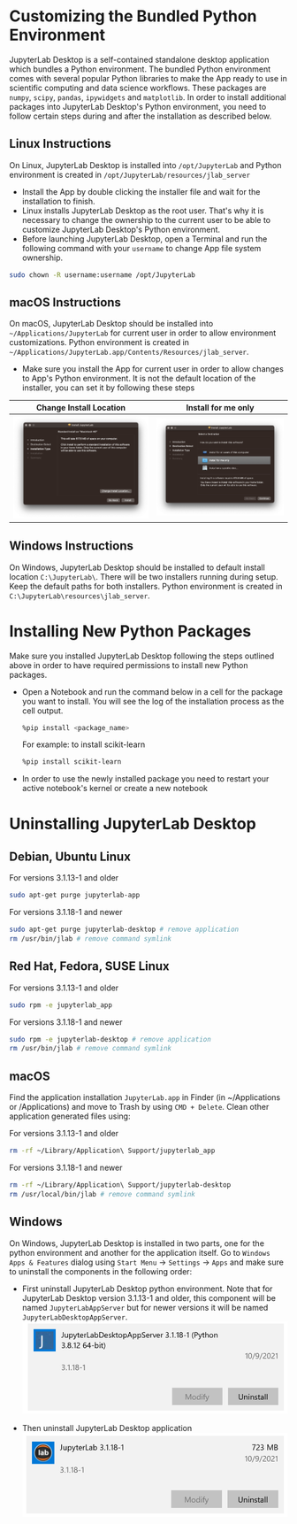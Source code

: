 # Customizing the Bundled Python Environment

JupyterLab Desktop is a self-contained standalone desktop application which bundles a Python environment. The bundled Python environment comes with several popular Python libraries to make the App ready to use in scientific computing and data science workflows. These packages are `numpy`, `scipy`, `pandas`, `ipywidgets` and `matplotlib`. In order to install additional packages into JupyterLab Desktop's Python environment, you need to follow certain steps during and after the installation as described below.

## Linux Instructions

On Linux, JupyterLab Desktop is installed into `/opt/JupyterLab` and Python environment is created in `/opt/JupyterLab/resources/jlab_server`

- Install the App by double clicking the installer file and wait for the installation to finish.
- Linux installs JupyterLab Desktop as the root user. That's why it is necessary to change the ownership to the current user to be able to customize JupyterLab Desktop's Python environment.
- Before launching JupyterLab Desktop, open a Terminal and run the following command with your `username` to change App file system ownership.
```bash
sudo chown -R username:username /opt/JupyterLab
```

## macOS Instructions

On macOS, JupyterLab Desktop should be installed into `~/Applications/JupyterLab` for current user in order to allow environment customizations. Python environment is created in `~/Applications/JupyterLab.app/Contents/Resources/jlab_server`.

- Make sure you install the App for current user in order to allow changes to App's Python environment. It is not the default location of the installer, you can set it by following these steps

| Change Install Location  | Install for me only |
| ------------- | ------------- |
| ![Choose Install Location](media/mac-install-location.png) | ![Choose Current User](media/mac-install-for-current-user.png) |


## Windows Instructions

On Windows, JupyterLab Desktop should be installed to default install location `C:\JupyterLab\`. There will be two installers running during setup. Keep the default paths for both installers. Python environment is created in `C:\JupyterLab\resources\jlab_server`.

# Installing New Python Packages

Make sure you installed JupyterLab Desktop following the steps outlined above in order to have required permissions to install new Python packages.

- Open a Notebook and run the command below in a cell for the package you want to install. You will see the log of the installation process as the cell output.
  ```bash
  %pip install <package_name>
  ```
  For example: to install scikit-learn
  ```bash
  %pip install scikit-learn
  ```
- In order to use the newly installed package you need to restart your active notebook's kernel or create a new notebook

# Uninstalling JupyterLab Desktop

## Debian, Ubuntu Linux
For versions 3.1.13-1 and older
```bash
sudo apt-get purge jupyterlab-app
```
For versions 3.1.18-1 and newer
```bash
sudo apt-get purge jupyterlab-desktop # remove application
rm /usr/bin/jlab # remove command symlink
```


## Red Hat, Fedora, SUSE Linux
For versions 3.1.13-1 and older
```bash
sudo rpm -e jupyterlab_app
```
For versions 3.1.18-1 and newer
```bash
sudo rpm -e jupyterlab-desktop # remove application
rm /usr/bin/jlab # remove command symlink
```

## macOS
Find the application installation `JupyterLab.app` in Finder (in ~/Applications or /Applications) and move to Trash by using `CMD + Delete`. Clean other application generated files using:

For versions 3.1.13-1 and older
```bash
rm -rf ~/Library/Application\ Support/jupyterlab_app
```
For versions 3.1.18-1 and newer
```bash
rm -rf ~/Library/Application\ Support/jupyterlab-desktop
rm /usr/local/bin/jlab # remove command symlink
```

## Windows

On Windows, JupyterLab Desktop is installed in two parts, one for the python environment and another for the application itself. Go to `Windows Apps & Features` dialog using `Start Menu` -> `Settings` -> `Apps` and make sure to uninstall the components in the following order:

- First uninstall JupyterLab Desktop python environment. Note that for JupyterLab Desktop version 3.1.13-1 and older, this component will be named `JupyterLabAppServer` but for newer versions it will be named `JupyterLabDesktopAppServer`.
![Uninstall Python environment](media/uninstall-windows-python-environment.png)

- Then uninstall JupyterLab Desktop application
![Uninstall Python environment](media/uninstall-windows-application.png)
